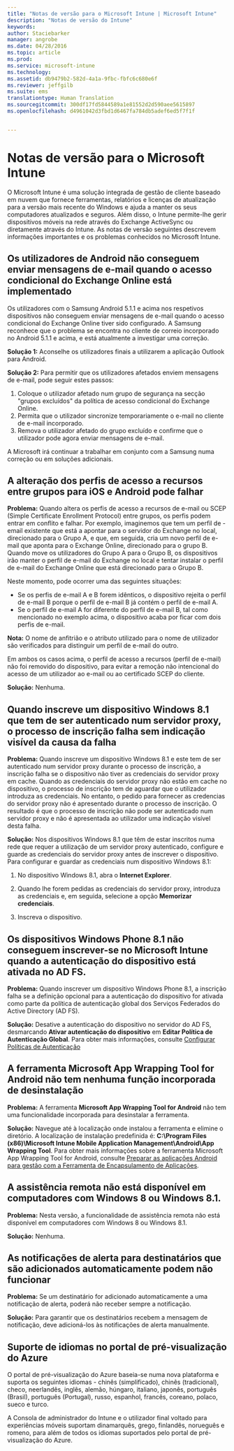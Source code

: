 ```yaml
---
title: "Notas de versão para o Microsoft Intune | Microsoft Intune"
description: "Notas de versão do Intune"
keywords: 
author: Staciebarker
manager: angrobe
ms.date: 04/28/2016
ms.topic: article
ms.prod: 
ms.service: microsoft-intune
ms.technology: 
ms.assetid: db9479b2-582d-4a1a-9fbc-fbfc6c680e6f
ms.reviewer: jeffgilb
ms.suite: ems
translationtype: Human Translation
ms.sourcegitcommit: 300df17fd5844589a1e81552d2d590aee5615897
ms.openlocfilehash: d4961042d3fbd1d6467fa784db5adef6ed5f7f1f


---
```


# Notas de versão para o Microsoft Intune
O Microsoft Intune é uma solução integrada de gestão de cliente baseado em nuvem que fornece ferramentas, relatórios e licenças de atualização para a versão mais recente do Windows e ajuda a manter os seus computadores atualizados e seguros. Além disso, o Intune permite-lhe gerir dispositivos móveis na rede através do Exchange ActiveSync ou diretamente através do Intune. As notas de versão seguintes descrevem informações importantes e os problemas conhecidos no Microsoft Intune.


## Os utilizadores de Android não conseguem enviar mensagens de e-mail quando o acesso condicional do Exchange Online está implementado

Os utilizadores com o Samsung Android 5.1.1 e acima nos respetivos dispositivos não conseguem enviar mensagens de e-mail quando o acesso condicional do Exchange Online tiver sido configurado. A Samsung reconhece que o problema se encontra no cliente de correio incorporado no Android 5.1.1 e acima, e está atualmente a investigar uma correção.

**Solução 1:** Aconselhe os utilizadores finais a utilizarem a aplicação Outlook para Android.

**Solução 2:** Para permitir que os utilizadores afetados enviem mensagens de e-mail, pode seguir estes passos:

1. Coloque o utilizador afetado num grupo de segurança na secção "grupos excluídos" da política de acesso condicional do Exchange Online.
2. Permita que o utilizador sincronize temporariamente o e-mail no cliente de e-mail incorporado.
3. Remova o utilizador afetado do grupo excluído e confirme que o utilizador pode agora enviar mensagens de e-mail.

A Microsoft irá continuar a trabalhar em conjunto com a Samsung numa correção ou em soluções adicionais.



## A alteração dos perfis de acesso a recursos entre grupos para iOS e Android pode falhar
**Problema:** Quando altera os perfis de acesso a recursos de e-mail ou SCEP (Simple Certificate Enrollment Protocol) entre grupos, os perfis podem entrar em conflito e falhar. Por exemplo, imaginemos que tem um perfil de -email existente que está a apontar para o servidor do Exchange no local, direcionado para o Grupo A, e que, em seguida, cria um novo perfil de e-mail que aponta para o Exchange Online, direcionado para o grupo B. Quando move os utilizadores do Grupo A para o Grupo B, os dispositivos irão manter o perfil de e-mail do Exchange no local e tentar instalar o perfil de e-mail do Exchange Online que está direcionado para o Grupo B.

Neste momento, pode ocorrer uma das seguintes situações: 
* Se os perfis de e-mail A e B forem idênticos, o dispositivo rejeita o perfil de e-mail B porque o perfil de e-mail B já contém o perfil de e-mail A.
* Se o perfil de e-mail A for diferente do perfil de e-mail B, tal como mencionado no exemplo acima, o dispositivo acaba por ficar com dois perfis de e-mail.

**Nota:** O nome de anfitrião e o atributo utilizado para o nome de utilizador são verificados para distinguir um perfil de e-mail do outro.

Em ambos os casos acima, o perfil de acesso a recursos (perfil de e-mail) não foi removido do dispositivo, para evitar a remoção não intencional do acesso de um utilizador ao e-mail ou ao certificado SCEP do cliente.

**Solução:** Nenhuma.

## Quando inscreve um dispositivo Windows 8.1 que tem de ser autenticado num servidor proxy, o processo de inscrição falha sem indicação visível da causa da falha
**Problema:** Quando inscreve um dispositivo Windows 8.1 e este tem de ser autenticado num servidor proxy durante o processo de inscrição, a inscrição falha se o dispositivo não tiver as credenciais do servidor proxy em cache. Quando as credenciais do servidor proxy não estão em cache no dispositivo, o processo de inscrição tem de aguardar que o utilizador introduza as credenciais. No entanto, o pedido para fornecer as credencias do servidor proxy não é apresentado durante o processo de inscrição. O resultado é que o processo de inscrição não pode ser autenticado num servidor proxy e não é apresentada ao utilizador uma indicação visível desta falha.

**Solução:** Nos dispositivos Windows 8.1 que têm de estar inscritos numa rede que requer a utilização de um servidor proxy autenticado, configure e guarde as credenciais do servidor proxy antes de inscrever o dispositivo. Para configurar e guardar as credenciais num dispositivo Windows 8.1:

1.  No dispositivo Windows 8.1, abra o **Internet Explorer**.

2.  Quando lhe forem pedidas as credenciais do servidor proxy, introduza as credenciais e, em seguida, selecione a opção **Memorizar credenciais**.

3.  Inscreva o dispositivo.

## Os dispositivos Windows Phone 8.1 não conseguem inscrever-se no Microsoft Intune quando a autenticação do dispositivo está ativada no AD FS.
**Problema:** Quando inscrever um dispositivo Windows Phone 8.1, a inscrição falha se a definição opcional para a autenticação do dispositivo for ativada como parte da política de autenticação global dos Serviços Federados do Active Directory (AD FS).

**Solução:** Desative a autenticação do dispositivo no servidor do AD FS, desmarcando **Ativar autenticação do dispositivo** em **Editar Política de Autenticação Global**. Para obter mais informações, consulte [Configurar Políticas de Autenticação](http://technet.microsoft.com/library/dn486781.aspx)


## A ferramenta Microsoft App Wrapping Tool for Android não tem nenhuma função incorporada de desinstalação
**Problema:** A ferramenta **Microsoft App Wrapping Tool for Android** não tem uma funcionalidade incorporada para desinstalar a ferramenta.

**Solução:** Navegue até à localização onde instalou a ferramenta e elimine o diretório. A localização de instalação predefinida é: **C:\Program Files (x86)\Microsoft Intune Mobile Application Management\Android\App Wrapping Tool**. Para obter mais informações sobre a ferramenta Microsoft App Wrapping Tool for Android, consulte [Preparar as aplicações Android para gestão com a Ferramenta de Encapsulamento de Aplicações](/intune/deploy-use/prepare-android-apps-for-mobile-application-management-with-the-microsoft-intune-app-wrapping-tool).

## A assistência remota não está disponível em computadores com Windows 8 ou Windows 8.1.
**Problema:** Nesta versão, a funcionalidade de assistência remota não está disponível em computadores com Windows 8 ou Windows 8.1.

**Solução:** Nenhuma.

## As notificações de alerta para destinatários que são adicionados automaticamente podem não funcionar
**Problema:** Se um destinatário for adicionado automaticamente a uma notificação de alerta, poderá não receber sempre a notificação.

**Solução:** Para garantir que os destinatários recebem a mensagem de notificação, deve adicioná-los às notificações de alerta manualmente.

## Suporte de idiomas no portal de pré-visualização do Azure
O portal de pré-visualização do Azure baseia-se numa nova plataforma e suporta os seguintes idiomas - chinês (simplificado), chinês (tradicional), checo, neerlandês, inglês, alemão, húngaro, italiano, japonês, português (Brasil), português (Portugal), russo, espanhol, francês, coreano, polaco, sueco e turco.

A Consola de administrador do Intune e o utilizador final voltado para experiências móveis suportam dinamarquês, grego, finlandês, norueguês e romeno, para além de todos os idiomas suportados pelo portal de pré-visualização do Azure.



<!--HONumber=Jul16_HO4-->


